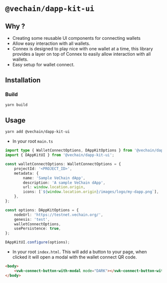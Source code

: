 # `@vechain/dapp-kit-ui`

## Why ?

-   Creating some reusable UI components for connecting wallets
-   Allow easy interaction with all wallets.
-   Connex is designed to play nice with one wallet at a time, this library provides a layer on top of Connex to easily
    allow interaction with all wallets.
-   Easy setup for wallet connect.

## Installation

### Build

```bash
yarn build
```

## Usage

```bash
yarn add @vechain/dapp-kit-ui
```

-   In your root `main.ts`

```typescript
import type { WalletConnectOptions, DAppKitOptions } from '@vechain/dapp-kit';
import { DAppKitUI } from '@vechain/dapp-kit-ui';

const walletConnectOptions: WalletConnectOptions = {
    projectId: '<PROJECT_ID>',
    metadata: {
        name: 'Sample VeChain dApp',
        description: 'A sample VeChain dApp',
        url: window.location.origin,
        icons: [`${window.location.origin}/images/logo/my-dapp.png`],
    },
};

const options: DAppKitOptions = {
    nodeUrl: 'https://testnet.vechain.org/',
    genesis: 'test',
    walletConnectOptions,
    usePersistence: true,
};

DAppKitUI.configure(options);
```

-   In your root `index.html`. This will add a button to your page, when clicked it will open a modal with the wallet
    connect QR code.

```html
<body>
    <vwk-connect-button-with-modal mode="DARK"></vwk-connect-button-with-modal>
</body>
```
